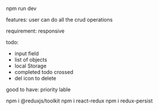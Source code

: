 npm run dev

features:
user can do all the crud operations

requirement: responsive

todo:

- input field
- list of objects
- local Storage
- completed todo crossed
- del icon to delete

good to have:
priority lable

npm i @reduxjs/toolkit
npm i react-redux
npm i redux-persist
